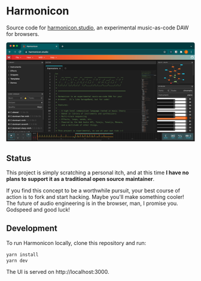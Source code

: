 # Harmonicon

Source code for [harmonicon.studio](https://harmonicon.studio), an experimental music-as-code DAW for browsers.

<img src="packages/daw/public/screenshot.png" />


## Status

This project is simply scratching a personal itch, and at this time **I have no plans to support it as a traditional open source maintainer**.

If you find this concept to be a worthwhile pursuit, your best course of action is to fork and start hacking.  Maybe you'll make something cooler!  The future of audio engineering is in the browser, man, I promise you.  Godspeed and good luck!


## Development

To run Harmonicon locally, clone this repository and run:

```
yarn install
yarn dev
```

The UI is served on http://localhost:3000.
